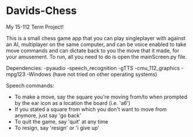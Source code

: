 # Davids-Chess
My 15-112 Term Project!

This is a small chess game app that you can play singleplayer with against an AI, multiplayer on the same computer, and can be voice enabled to take move commands and can dictate back to you the move that it made, for your amusement. To run, all you need to do is open the mainScreen.py file.

Dependencies:
-pyaudio
-speech_recognition
-gTTS
-cmu_112_graphics
-mpg123
-Windows (have not tried on other operating systems)

Speech commands:
- To make a move, say the square you're moving from/to when prompted by the ear icon as a location the board     (i.e. 'a6')
- If you stated a square from which you don't want to move from anymore, just say 'go back'
- To quit the game, say 'quit' at any time
- To resign, say 'resign' or 'i give up'
